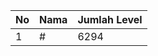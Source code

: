 | No | Nama            | Jumlah Level |
|----|-----------------|--------------|
| 1  | #    |    6294        |
